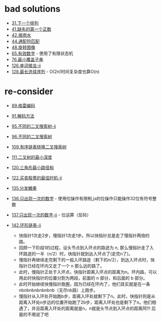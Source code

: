 
# bad solutions

- [31.下一个排列](./solutions/31.下一个排列.js)
- [41.缺失的第一个正数](./solutions/41.缺失的第一个正数.js)
- [42.接雨水](./solutions/42.接雨水.js)
- [44.通配符匹配](./solutions/44.通配符匹配.js)
- [48.旋转图像](./solutions/48.旋转图像.js)
- [65.有效数字](./solutions/65.有效数字.js) - 使用了有限状态机
- [76.最小覆盖子串](./solutions/76.最小覆盖子串.js)
- [126.单词接龙-ii](./solutions/126.单词接龙-ii.js)
- [128.最长连续序列](./solutions/128.最长连续序列.js) - O(2n)时间复杂度也算O(n)

# re-consider

- [89.格雷编码](./solutions/89.格雷编码.js)
- [91.解码方法](./solutions/91.解码方法.js)
- [95.不同的二叉搜索树-ii](./solutions/95.不同的二叉搜索树-ii.js)
- [96.不同的二叉搜索树](./solutions/96.不同的二叉搜索树.js)
- [109.有序链表转换二叉搜索树](./solutions/109.有序链表转换二叉搜索树.js)
- [111.二叉树的最小深度](./solutions/111.二叉树的最小深度.js)
- [120.三角形最小路径和](./solutions/120.三角形最小路径和.js)
- [122.买卖股票的最佳时机-ii](./solutions/122.买卖股票的最佳时机-ii.js)
- [135.分发糖果](./solutions/135.分发糖果.js)
- [136.只出现一次的数字](./solutions/136.只出现一次的数字.js) - 使用位操作有限制,js的位操作只能操作32位有符号整数
- [137.只出现一次的数字-ii](./solutions/137.只出现一次的数字-ii.js) - 位运算（反码）
- [142.环形链表-ii](./solutions/142.环形链表-ii.js)

  - 快指针1次走2步，慢指针1次走1步。所以快指针总是走了慢指针两倍的路。
  - 回顾一下阶段1的过程，设头节点到入环点的路途为 n, 那么慢指针走了入环路途的一半（n/2）时，快指针就到达入环点了(走完n了)。
  - 慢指针再继续走完剩下的一般入环路途（剩下的n/2），到达入环点时，快指针已经在环内又走了一个 n 那么远的路了。
  - 此时，慢指针正处于入环点，快指针距离入环点的距离为n。环内路，可以用此时快指针的位置分割为两段，前面的 n 部分，和后面的 b 部分。
  - 此时开始继续快慢指针跑圈，因为已经在环内了，他们其实就是在一条nbnbnbnbnbnbnb（无尽nb路）上跑步。
  - 慢指针从入环处开始跑b步，距离入环处就剩下了n。此时，快指针则是从距离入环处n步远的位置开始跑了2b步，距离入环处也是剩下了n。他们相遇了，并且距离入环处的距离就是n，n就是头节点到入环点的距离阿!!! 后面的不用说了吧
